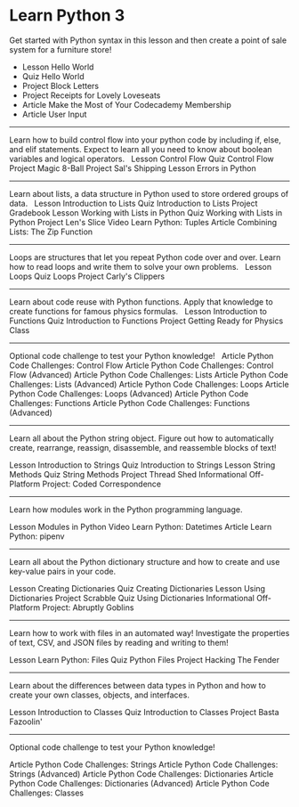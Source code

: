 # Learn Python 3

Get started with Python syntax in this lesson and then create a point of sale system for a furniture store!

- Lesson Hello World
- Quiz Hello World
- Project Block Letters
- Project Receipts for Lovely Loveseats
- Article Make the Most of Your Codecademy Membership
- Article User Input

---

Learn how to build control flow into your python code by including if, else, and elif statements. Expect to learn all you need to know about boolean variables and logical operators.
 
Lesson Control Flow
Quiz Control Flow
Project Magic 8-Ball
Project Sal's Shipping
Lesson Errors in Python

---

Learn about lists, a data structure in Python used to store ordered groups of data.
 
Lesson Introduction to Lists
Quiz Introduction to Lists
Project Gradebook
Lesson Working with Lists in Python
Quiz Working with Lists in Python
Project Len's Slice
Video Learn Python: Tuples
Article Combining Lists: The Zip Function

---

Loops are structures that let you repeat Python code over and over. Learn how to read loops and write them to solve your own problems.
 
Lesson Loops
Quiz Loops
Project Carly's Clippers

---

Learn about code reuse with Python functions. Apply that knowledge to create functions for famous physics formulas.
 
Lesson Introduction to Functions
Quiz Introduction to Functions
Project Getting Ready for Physics Class

---

Optional code challenge to test your Python knowledge!
 
Article Python Code Challenges: Control Flow
Article Python Code Challenges: Control Flow (Advanced)
Article Python Code Challenges: Lists
Article Python Code Challenges: Lists (Advanced)
Article Python Code Challenges: Loops
Article Python Code Challenges: Loops (Advanced)
Article Python Code Challenges: Functions
Article Python Code Challenges: Functions (Advanced)

---

Learn all about the Python string object. Figure out how to automatically create, rearrange, reassign, disassemble, and reassemble blocks of text!

Lesson Introduction to Strings
Quiz Introduction to Strings
Lesson String Methods
Quiz String Methods
Project Thread Shed
Informational Off-Platform Project: Coded Correspondence

---

Learn how modules work in the Python programming language.

Lesson Modules in Python
Video Learn Python: Datetimes
Article Learn Python: pipenv

---

Learn all about the Python dictionary structure and how to create and use key-value pairs in your code.

Lesson Creating Dictionaries
Quiz Creating Dictionaries
Lesson Using Dictionaries
Project Scrabble
Quiz Using Dictionaries
Informational Off-Platform Project: Abruptly Goblins

---

Learn how to work with files in an automated way! Investigate the properties of text, CSV, and JSON files by reading and writing to them!

Lesson Learn Python: Files
Quiz Python Files
Project Hacking The Fender

---

Learn about the differences between data types in Python and how to create your own classes, objects, and interfaces.

Lesson Introduction to Classes
Quiz Introduction to Classes
Project Basta Fazoolin'

---

Optional code challenge to test your Python knowledge!

Article Python Code Challenges: Strings
Article Python Code Challenges: Strings (Advanced)
Article Python Code Challenges: Dictionaries
Article Python Code Challenges: Dictionaries (Advanced)
Article Python Code Challenges: Classes

